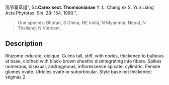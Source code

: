 高节薹草组",
54.**Carex sect. Thomsonianae** Y. L. Chang ex S. Yun Liang Acta Phytotax. Sin. 28: 154. 1990.",

> One species: Bhutan, S China, NE India, N Myanmar, Nepal, N Thailand, N Vietnam.

## Description
Rhizome indurate, oblique. Culms tall, stiff, with nodes, thickened to bulbous at base, clothed with black-brown sheaths disintegrating into fibers. Spikes numerous, bisexual, androgynous, inflorescence spicate, cylindric. Female glumes ovate. Utricles ovate or suborbicular. Style base not thickened; stigmas 2.
